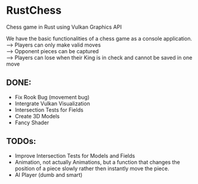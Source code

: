 # RustChess  
Chess game in Rust using Vulkan Graphics API  

We have the basic functionalities of a chess game as a console application.  
--> Players can only make valid moves  
--> Opponent pieces can be captured  
--> Players can lose when their King is in check and cannot be saved in one move  

## DONE:  
 - Fix Rook Bug (movement bug)  
 - Intergrate Vulkan Visualization  
 - Intersection Tests for Fields  
 - Create 3D Models  
 - Fancy Shader  

## TODOs:  
 - Improve Intersection Tests for Models and Fields  
 - Animation, not actually Animations, but a function that changes the position of a piece slowly rather then instantly move the piece.  
 - AI Player (dumb and smart)  
